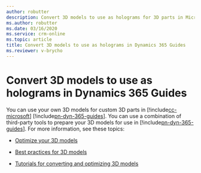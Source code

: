 ```yaml
---
author: robutter
description: Convert 3D models to use as holograms for 3D parts in Microsoft Dynamics 365 Guides
ms.author: robutter
ms.date: 03/16/2020
ms.service: crm-online
ms.topic: article
title: Convert 3D models to use as holograms in Dynamics 365 Guides
ms.reviewer: v-brycho
---
```


# Convert 3D models to use as holograms in Dynamics 365 Guides

You can use your own 3D models for custom 3D parts in [!include[cc-microsoft](../includes/cc-microsoft.md)] [!include[pn-dyn-365-guides](../includes/pn-dyn-365-guides.md)]. You can use a combination of third-party tools to prepare your 3D models for use in [!include[pn-dyn-365-guides](../includes/pn-dyn-365-guides.md)]. For more information, see these topics:

- [Optimize your 3D models](3d-content-guidelines/optimize-models.md)

- [Best practices for 3D models](https://docs.microsoft.com/dynamics365/mixed-reality/import-tool/best-practices)

- [Tutorials for converting and optimizing 3D models](https://docs.microsoft.com/dynamics365/mixed-reality/import-tool/tutorials-overview)
